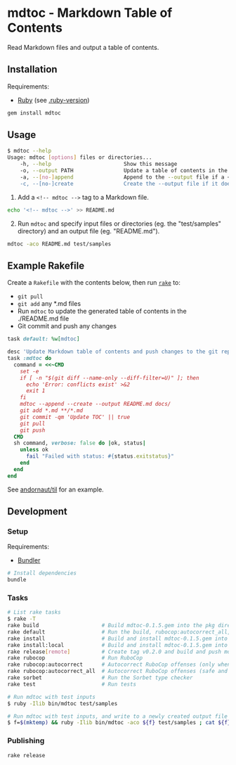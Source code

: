 # mdtoc - Markdown Table of Contents

Read Markdown files and output a table of contents.

## Installation

Requirements:

* [Ruby](https://www.ruby-lang.org/en/) (see [.ruby-version](./.ruby-version))

```bash
gem install mdtoc
```

## Usage

```bash
$ mdtoc --help
Usage: mdtoc [options] files or directories...
    -h, --help                       Show this message
    -o, --output PATH                Update a table of contents in the file at PATH
    -a, --[no-]append                Append to the --output file if a <!-- mdtoc --> tag isn't found
    -c, --[no-]create                Create the --output file if it does not exist
```

1. Add a `<!-- mdtoc -->` tag to a Markdown file.

  ```bash
  echo '<!-- mdtoc -->' >> README.md
  ```

2. Run `mdtoc` and specify input files or directories (eg. the "test/samples" directory) and an output file (eg. "README.md").

  ```bash
  mdtoc -aco README.md test/samples
  ```

## Example Rakefile

Create a `Rakefile` with the contents below, then run
[`rake`](https://github.com/ruby/rake) to:

* `git pull`
* `git add` any *.md files
* Run `mdtoc` to update the generated table of contents in the ./README.md file
* Git commit and push any changes

```ruby
task default: %w[mdtoc]

desc 'Update Markdown table of contents and push changes to the git repository'
task :mdtoc do
  command = <<~CMD
    set -e
    if [ -n "$(git diff --name-only --diff-filter=U)" ]; then
      echo 'Error: conflicts exist' >&2
      exit 1
    fi
    mdtoc --append --create --output README.md docs/
    git add *.md **/*.md
    git commit -qm 'Update TOC' || true
    git pull
    git push
  CMD
  sh command, verbose: false do |ok, status|
    unless ok
      fail "Failed with status: #{status.exitstatus}"
    end
  end
end
```

See [andornaut/til](https://github.com/andornaut/til/blob/master/Rakefile) for an example.

## Development

### Setup

Requirements:

* [Bundler](https://bundler.io/)

```bash
# Install dependencies
bundle
```

### Tasks

```bash
# List rake tasks
$ rake -T
rake build                    # Build mdtoc-0.1.5.gem into the pkg directory
rake default                  # Run the build, rubocop:autocorrect_all, sorbet and test tasks
rake install                  # Build and install mdtoc-0.1.5.gem into system gems
rake install:local            # Build and install mdtoc-0.1.5.gem into system gems without network access
rake release[remote]          # Create tag v0.2.0 and build and push mdtoc-0.2.0.gem to rubygems.org
rake rubocop                  # Run RuboCop
rake rubocop:autocorrect      # Autocorrect RuboCop offenses (only when it's safe)
rake rubocop:autocorrect_all  # Autocorrect RuboCop offenses (safe and unsafe)
rake sorbet                   # Run the Sorbet type checker
rake test                     # Run tests

# Run mdtoc with test inputs
$ ruby -Ilib bin/mdtoc test/samples

# Run mdtoc with test inputs, and write to a newly created output file
$ f=$(mktemp) && ruby -Ilib bin/mdtoc -aco ${f} test/samples ; cat ${f}
```

### Publishing

```bash
rake release
```
